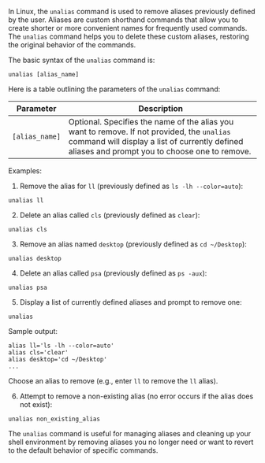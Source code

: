 In Linux, the `unalias` command is used to remove aliases previously defined by the user. Aliases are custom shorthand commands that allow you to create shorter or more convenient names for frequently used commands. The `unalias` command helps you to delete these custom aliases, restoring the original behavior of the commands.

The basic syntax of the `unalias` command is:

```
unalias [alias_name]
```

Here is a table outlining the parameters of the `unalias` command:

| Parameter           | Description                                       |
|---------------------|---------------------------------------------------|
| `[alias_name]`      | Optional. Specifies the name of the alias you want to remove. If not provided, the `unalias` command will display a list of currently defined aliases and prompt you to choose one to remove.|

Examples:

1. Remove the alias for `ll` (previously defined as `ls -lh --color=auto`):
```
unalias ll
```

2. Delete an alias called `cls` (previously defined as `clear`):
```
unalias cls
```

3. Remove an alias named `desktop` (previously defined as `cd ~/Desktop`):
```
unalias desktop
```

4. Delete an alias called `psa` (previously defined as `ps -aux`):
```
unalias psa
```

5. Display a list of currently defined aliases and prompt to remove one:
```
unalias
```

Sample output:
```
alias ll='ls -lh --color=auto'
alias cls='clear'
alias desktop='cd ~/Desktop'
...
```
Choose an alias to remove (e.g., enter `ll` to remove the `ll` alias).

6. Attempt to remove a non-existing alias (no error occurs if the alias does not exist):
```
unalias non_existing_alias
```

The `unalias` command is useful for managing aliases and cleaning up your shell environment by removing aliases you no longer need or want to revert to the default behavior of specific commands.
